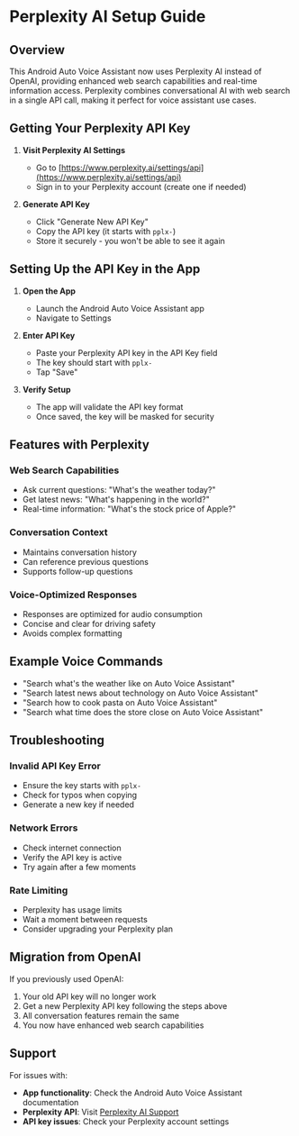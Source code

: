 # Perplexity AI Setup Guide

## Overview
This Android Auto Voice Assistant now uses Perplexity AI instead of OpenAI, providing enhanced web search capabilities and real-time information access. Perplexity combines conversational AI with web search in a single API call, making it perfect for voice assistant use cases.

## Getting Your Perplexity API Key

1. **Visit Perplexity AI Settings**
   - Go to [https://www.perplexity.ai/settings/api](https://www.perplexity.ai/settings/api)
   - Sign in to your Perplexity account (create one if needed)

2. **Generate API Key**
   - Click "Generate New API Key"
   - Copy the API key (it starts with `pplx-`)
   - Store it securely - you won't be able to see it again

## Setting Up the API Key in the App

1. **Open the App**
   - Launch the Android Auto Voice Assistant app
   - Navigate to Settings

2. **Enter API Key**
   - Paste your Perplexity API key in the API Key field
   - The key should start with `pplx-`
   - Tap "Save"

3. **Verify Setup**
   - The app will validate the API key format
   - Once saved, the key will be masked for security

## Features with Perplexity

### Web Search Capabilities
- Ask current questions: "What's the weather today?"
- Get latest news: "What's happening in the world?"
- Real-time information: "What's the stock price of Apple?"

### Conversation Context
- Maintains conversation history
- Can reference previous questions
- Supports follow-up questions

### Voice-Optimized Responses
- Responses are optimized for audio consumption
- Concise and clear for driving safety
- Avoids complex formatting

## Example Voice Commands

- "Search what's the weather like on Auto Voice Assistant"
- "Search latest news about technology on Auto Voice Assistant"
- "Search how to cook pasta on Auto Voice Assistant"
- "Search what time does the store close on Auto Voice Assistant"

## Troubleshooting

### Invalid API Key Error
- Ensure the key starts with `pplx-`
- Check for typos when copying
- Generate a new key if needed

### Network Errors
- Check internet connection
- Verify the API key is active
- Try again after a few moments

### Rate Limiting
- Perplexity has usage limits
- Wait a moment between requests
- Consider upgrading your Perplexity plan

## Migration from OpenAI

If you previously used OpenAI:
1. Your old API key will no longer work
2. Get a new Perplexity API key following the steps above
3. All conversation features remain the same
4. You now have enhanced web search capabilities

## Support

For issues with:
- **App functionality**: Check the Android Auto Voice Assistant documentation
- **Perplexity API**: Visit [Perplexity AI Support](https://docs.perplexity.ai/)
- **API key issues**: Check your Perplexity account settings
